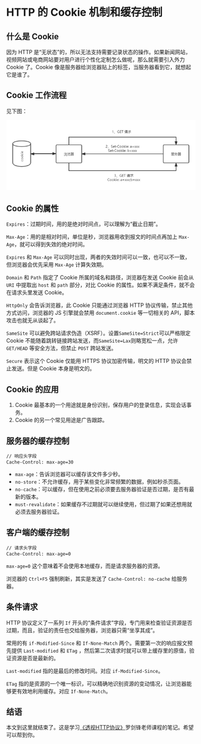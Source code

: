 # HTTP 的 Cookie 机制和缓存控制

## 什么是 Cookie

因为 HTTP 是“无状态”的，所以无法支持需要记录状态的操作。如果新闻网站，视频网站或电商网站要对用户进行个性化定制怎么做呢，那么就需要引入外力 Cookie 了。Cookie 像是服务器给浏览器贴上的标签，当服务器看到它，就想起它是谁了。

## Cookie 工作流程

见下图：

![预览图](/images/browser/browser_8.png)

## Cookie 的属性

`Expires`：过期时间，用的是绝对时间点，可以理解为“截止日期”。

`Max-Age`：用的是相对时间，单位是秒，浏览器用收到报文的时间点再加上 `Max-Age`，就可以得到失效的绝对时间。

`Expires` 和 `Max-Age` 可以同时出现，两者的失效时间可以一致，也可以不一致，但浏览器会优先采用 `Max-Age` 计算失效期。

`Domain` 和 `Path` 指定了 Cookie 所属的域名和路径，浏览器在发送 Cookie 前会从 `URI` 中提取出 `host` 和 `path` 部分，对比 Cookie 的属性。如果不满足条件，就不会在请求头里发送 Cookie。

`HttpOnly` 会告诉浏览器，此 Cookie 只能通过浏览器 HTTP 协议传输，禁止其他方式访问，浏览器的 JS 引擎就会禁用 `document.cookie` 等一切相关的 API，脚本攻击也就无从谈起了。

`SameSite` 可以避免跨站请求伪造（XSRF）。设置`SameSite=Strict`可以严格限定 Cookie 不能随着跳转链接跨站发送，而`SameSite=Lax`则略宽松一点，允许 `GET/HEAD` 等安全方法，但禁止 `POST` 跨站发送。

`Secure` 表示这个 Cookie 仅能用 HTTPS 协议加密传输，明文的 HTTP 协议会禁止发送。但是 Cookie 本身是明文的。

## Cookie 的应用

1. Cookie 最基本的一个用途就是身份识别，保存用户的登录信息，实现会话事务。
2. Cookie 的另一个常见用途是广告跟踪。

## 服务器的缓存控制

```
// 响应头字段
Cache-Control: max-age=30
```

- `max-age`：告诉浏览器可以缓存该文件多少秒。
- `no-store`：不允许缓存，用于某些变化非常频繁的数据，例如秒杀页面。
- `no-cache`：可以缓存，但在使用之前必须要去服务器验证是否过期，是否有最新的版本。
- `must-revalidate`：如果缓存不过期就可以继续使用，但过期了如果还想用就必须去服务器验证。

## 客户端的缓存控制

```
// 请求头字段
Cache-Control: max-age=0
```

`max-age=0` 这个意味着不会使用本地缓存，而是请求服务器的资源。

浏览器的 `Ctrl+F5` 强制刷新，其实是发送了 `Cache-Control: no-cache` 给服务器。

## 条件请求

HTTP 协议定义了一系列 `If` 开头的“条件请求”字段，专门用来检查验证资源是否过期，而且，验证的责任也交给服务器，浏览器只需“坐享其成”。

常用的有 `if-Modified-Since` 和 `If-None-Match` 两个。需要第一次的响应报文预先提供 `Last-modified` 和 `ETag` ，然后第二次请求时就可以带上缓存里的原值，验证资源是否是最新的。

`Last-modified` 指的是最后的修改时间。对应 `if-Modified-Since`。

`ETag` 指的是资源的一个唯一标识，可以精确地识别资源的变动情况，让浏览器能够更有效地利用缓存。对应 `If-None-Match`。

## 结语

本文到这里就结束了。这是学习[《透视HTTP协议》](https://time.geekbang.org/column/intro/100029001?tab=catalog)罗剑锋老师课程的笔记。希望可以帮到你。
